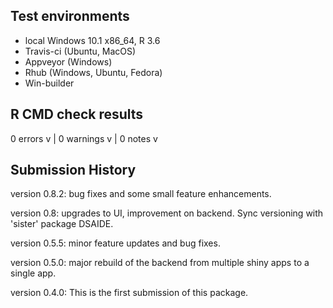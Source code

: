 ## Test environments

* local Windows 10.1 x86_64, R 3.6
* Travis-ci (Ubuntu, MacOS) 
* Appveyor (Windows)
* Rhub (Windows, Ubuntu, Fedora)
* Win-builder 


## R CMD check results

0 errors v | 0 warnings v | 0 notes v


## Submission History

version 0.8.2: bug fixes and some small feature enhancements.

version 0.8: upgrades to UI, improvement on backend. Sync versioning with 'sister' package DSAIDE.

version 0.5.5: minor feature updates and bug fixes.

version 0.5.0: major rebuild of the backend from multiple shiny apps to a single app.

version 0.4.0: This is the first submission of this package.
